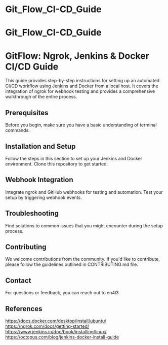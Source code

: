 # Git_Flow_CI-CD_Guide

# Git_Flow_CI-CD_Guide

# GitFlow: Ngrok, Jenkins & Docker CI/CD Guide

This guide provides step-by-step instructions for setting up an automated CI/CD workflow using Jenkins and Docker from a local host. It covers the integration of ngrok for webhook testing and provides a comprehensive walkthrough of the entire process.


## Prerequisites

Before you begin, make sure you have a basic understanding of terminal commands.

## Installation and Setup

Follow the steps in this section to set up your Jenkins and Docker environment. Clone this repository to get started.



## Webhook Integration

Integrate ngrok and GitHub webhooks for testing and automation. Test your setup by triggering webhook events.

## Troubleshooting

Find solutions to common issues that you might encounter during the setup process.

## Contributing

We welcome contributions from the community. If you'd like to contribute, please follow the guidelines outlined in CONTRIBUTING.md file.



## Contact

For questions or feedback, you can reach out to en4l3

## References
https://docs.docker.com/desktop/install/ubuntu/
https://ngrok.com/docs/getting-started/
https://www.jenkins.io/doc/book/installing/linux/
https://octopus.com/blog/jenkins-docker-install-guide

